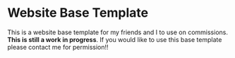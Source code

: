 # Website Base Template
This is a website base template for my friends and I to use on commissions. **This is still a work in progress**. If you would like to use this base template please contact me for permission!!
